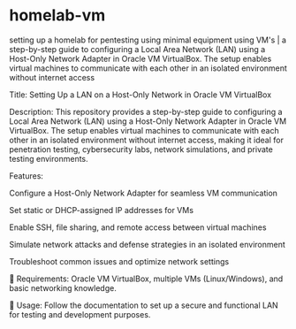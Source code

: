 # homelab-vm
setting up a homelab for pentesting using minimal equipment using VM's | a step-by-step guide to configuring a Local Area Network (LAN) using a Host-Only Network Adapter in Oracle VM VirtualBox. The setup enables virtual machines to communicate with each other in an isolated environment without internet access

Title: Setting Up a LAN on a Host-Only Network in Oracle VM VirtualBox

Description:
This repository provides a step-by-step guide to configuring a Local Area Network (LAN) using a Host-Only Network Adapter in Oracle VM VirtualBox. The setup enables virtual machines to communicate with each other in an isolated environment without internet access, making it ideal for penetration testing, cybersecurity labs, network simulations, and private testing environments.

Features:

Configure a Host-Only Network Adapter for seamless VM communication

Set static or DHCP-assigned IP addresses for VMs

Enable SSH, file sharing, and remote access between virtual machines

Simulate network attacks and defense strategies in an isolated environment

Troubleshoot common issues and optimize network settings

🔧 Requirements: Oracle VM VirtualBox, multiple VMs (Linux/Windows), and basic networking knowledge.

📜 Usage: Follow the documentation to set up a secure and functional LAN for testing and development purposes.
